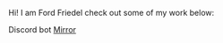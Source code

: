 Hi! I am Ford Friedel check out some of my work below:

Discord bot [Mirror](github/Paris-Developers/Mirror-TS)

